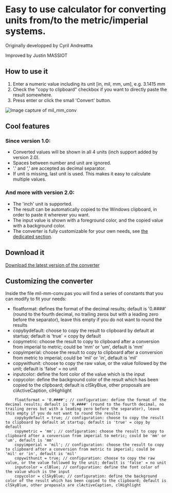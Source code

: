 # Easy to use calculator for converting units from/to the metric/imperial systems.

Originally developped by Cyril Andreattta

Improved by Justin MASSIOT

## How to use it
  1. Enter a numeric value including its unit [in, mil, mm, um], e.g. 3.1415 mm
  1. Check the "copy to clipboard" checkbox if you want to directly paste the result somewhere.
  1. Press enter or click the small 'Convert' button.

![Image capture of mil_mm_conv](https://github.com/Altium-Designer-addons/scripts-libraries/raw/master/mil-mm-conv/mil-mm-conv.png)

## Cool features

### Since version 1.0:
* Converted values will be shown in all 4 units (inch support added by version 2.0).
* Spaces between number and unit are ignored.
* '.' and ',' are accepted as decimal separator.
* If unit is missing, last unit is used. This makes it easy to calculate multiple values.

### And more with version 2.0:
* The 'inch' unit is supported.
* The result can be automatically copied to the Windows clipboard, in order to paste it wherever you want.
* The input value is shown with a foreground color, and the copied value with a background color.
* The converter is fully customizable for your own needs, see [the dedicated section](https://github.com/Altium-Designer-addons/scripts-libraries/blob/wiki/mil_mm_conv.md#customizing-the-converter).

## Download it

[Download the latest version of the converter](https://minhaskamal.github.io/DownGit/#/home?url=https://github.com/Altium-Designer-addons/scripts-libraries/tree/master/mil-mm-conv)

## Customizing the converter

Inside the file mil-mm-conv.pas you will find a series of constants that you can modify to fit your needs:
* floatformat: defines the format of the decimal results; default is '0.####' (round to the fourth decimal, no trailing zeros but with a leading zero before the separator), leave this empty if you do not want to round the results
* copybydefault: choose to copy the result to clipboard by default at startup; default is 'true' = copy by default
* copymetric: choose the result to copy to clipboard after a conversion from imperial to metric; could be 'mm' or 'um', default is 'mm'
* copyimperial: choose the result to copy to clipboard after a conversion from metric to imperial; could be 'mil' or 'in', default is 'mil'
* copywithunit: choose to copy the raw value, or the value followed by the unit; default is 'false' = no unit
* inputcolor: define the font color of the value which is the input
* copycolor: define the background color of the result which has been copied to the clipboard; default is clSkyBlue, other proposals are clActiveCaption, clHighlight

```const
    floatformat = '0.####'; // configuration: define the format of the decimal results; default is '0.####' (round to the fourth decimal, no trailing zeros but with a leading zero before the separator), leave this empty if you do not want to round the results
    copybydefault = true; // configuration: choose to copy the result to clipboard by default at startup; default is 'true' = copy by default
    copymetric = 'mm'; // configuration: choose the result to copy to clipboard after a conversion from imperial to metric; could be 'mm' or 'um', default is 'mm'
    copyimperial = 'mil'; // configuration: choose the result to copy to clipboard after a conversion from metric to imperial; could be 'mil' or 'in', default is 'mil'
    copywithunit = true; // configuration: choose to copy the raw value, or the value followed by the unit; default is 'false' = no unit
    inputcolor = clBlue; // configuration: define the font color of the value which is the input
    copycolor = clSkyBlue; // configuration: define the background color of the result which has been copied to the clipboard; default is clSkyBlue, other proposals are clActiveCaption, clHighlight
```